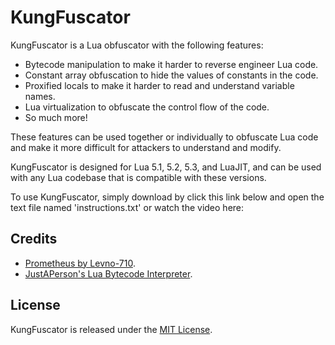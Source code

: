 # KungFuscator

KungFuscator is a Lua obfuscator with the following features:

- Bytecode manipulation to make it harder to reverse engineer Lua code.
- Constant array obfuscation to hide the values of constants in the code.
- Proxified locals to make it harder to read and understand variable names.
- Lua virtualization to obfuscate the control flow of the code.
- So much more!

These features can be used together or individually to obfuscate Lua code and make it more difficult for attackers to understand and modify.

KungFuscator is designed for Lua 5.1, 5.2, 5.3, and LuaJIT, and can be used with any Lua codebase that is compatible with these versions.

To use KungFuscator, simply download by click this link below and open the text file named 'instructions.txt'
or watch the video here: 


## Credits
- [Prometheus by Levno-710](https://github.com/prometheus-lua/Prometheus).
- [JustAPerson's Lua Bytecode Interpreter](https://github.com/JustAPerson/lbi).

## License

KungFuscator is released under the [MIT License](https://opensource.org/licenses/MIT).
